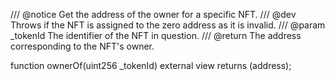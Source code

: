 /// @notice Get the address of the owner for a specific NFT.
/// @dev Throws if the NFT is assigned to the zero address as it is invalid.
/// @param _tokenId The identifier of the NFT in question.
/// @return The address corresponding to the NFT's owner.

function ownerOf(uint256 _tokenId) external view returns (address);
